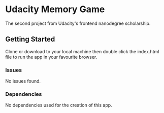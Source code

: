 # Udacity Memory Game

The second project from Udacity's frontend nanodegree scholarship.

## Getting Started

Clone or download to your local machine then double click the index.html file to run the app in your favourite browser.

### Issues

No issues found.

### Dependencies

No dependencies used for the creation of this app.
